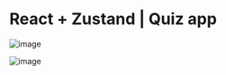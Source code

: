 # React + Zustand | Quiz app
![image](https://github.com/amaimus/react-zustand-quiz-app/assets/35699916/308ea345-1036-447b-9502-efc7b2ac6aa1)

![image](https://github.com/amaimus/react-zustand-quiz-app/assets/35699916/50afbfd5-9cf2-4d83-b5e0-1d840040e974)
